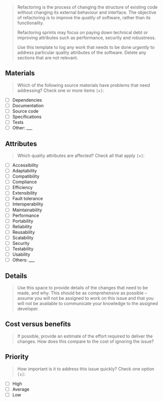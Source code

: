 > Refactoring is the process of changing the structure of existing code without changing its external behaviour and interface. The objective of refactoring is to improve the _quality_ of software, rather than its functionality. 
>
> Refactoring sprints may focus on paying down technical debt or improving attributes such as performance, security and robustness.
>
> Use this template to log any work that needs to be done _urgently_ to address particular quality attributes of the software. Delete any sections that are not relevant.

## Materials

> Which of the following source materials have problems that need addressing? Check one or more items `[x]`:

- [ ] Dependencies
- [ ] Documentation
- [ ] Source code
- [ ] Specifications
- [ ] Tests
- [ ] Other: ___

## Attributes

> Which quality attributes are affected? Check all that apply `[x]`:

- [ ] Accessibility
- [ ] Adaptability
- [ ] Compatibility
- [ ] Compliance
- [ ] Efficiency
- [ ] Extensibility
- [ ] Fault tolerance
- [ ] Interoperability
- [ ] Maintainability
- [ ] Performance
- [ ] Portability
- [ ] Reliability
- [ ] Reusability
- [ ] Scalability
- [ ] Security
- [ ] Testability
- [ ] Usability
- [ ] Others: ___

## Details

> Use this space to provide details of the changes that need to be made, and why. This should be as comprehensive as possible – assume you will not be assigned to work on this issue and that you will not be available to communicate your knowledge to the assigned developer.

## Cost versus benefits

> If possible, provide an estimate of the effort required to deliver the changes. How does this compare to the cost of ignoring the issue?

## Priority

> How important is it to address this issue quickly? Check one option `[x]`:

- [ ] High
- [ ] Average
- [ ] Low
